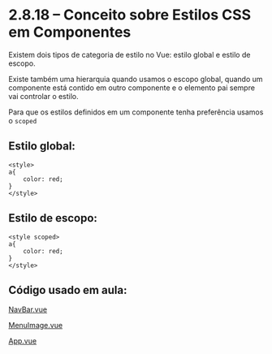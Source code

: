 # 2.8.18 – Conceito sobre Estilos CSS em Componentes

Existem dois tipos de categoria de estilo no Vue: estilo global e estilo de escopo.

Existe também uma hierarquia quando usamos o escopo global, quando um componente está contido em outro componente e o elemento pai sempre vai controlar o estilo. 

Para que os estilos definidos em um componente tenha preferência usamos o ```scoped```

## Estilo global:
```
<style>
a{
    color: red;
}
</style>
```

## Estilo de escopo:
```
<style scoped>
a{
    color: red;
}
</style>
```

## Código usado em aula:

[NavBar.vue](https://github.com/kelvya/projeto_spa/blob/master/src/components/NavBar.vue)

[MenuImage.vue](https://github.com/kelvya/projeto_spa/blob/master/src/components/NavBar.vue)

[App.vue](https://github.com/kelvya/projeto_spa/blob/master/src/App.vue)